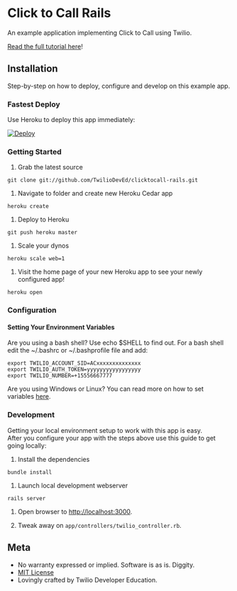 # Click to Call Rails

An example application implementing Click to Call using Twilio.

[Read the full tutorial here](https://www.twilio.com/docs/tutorials/walkthrough/click-to-call/ruby/rails)!

## Installation

Step-by-step on how to deploy, configure and develop on this example app.

### Fastest Deploy

Use Heroku to deploy this app immediately:

[![Deploy](https://www.herokucdn.com/deploy/button.png)](https://heroku.com/deploy?template=https://github.com/TwilioDevEd/clicktocall-rails)

### Getting Started

1. Grab the latest source
```
git clone git://github.com/TwilioDevEd/clicktocall-rails.git
```

1. Navigate to folder and create new Heroku Cedar app
```
heroku create
```

1. Deploy to Heroku
```
git push heroku master
```

1. Scale your dynos
```
heroku scale web=1
```

1. Visit the home page of your new Heroku app to see your newly configured app!
```
heroku open
```


### Configuration

#### Setting Your Environment Variables

Are you using a bash shell? Use echo $SHELL to find out. For a bash shell edit the ~/.bashrc or ~/.bashprofile file and add:
```
export TWILIO_ACCOUNT_SID=ACxxxxxxxxxxxxxx
export TWILIO_AUTH_TOKEN=yyyyyyyyyyyyyyyyy
export TWILIO_NUMBER=+15556667777
```

Are you using Windows or Linux? You can read more on how to set variables [here](https://www.java.com/en/download/help/path.xml).

### Development

Getting your local environment setup to work with this app is easy.  
After you configure your app with the steps above use this guide to
get going locally:

1. Install the dependencies
```
bundle install
```

1. Launch local development webserver
```
rails server
```

1. Open browser to [http://localhost:3000](http://localhost:3000).

1. Tweak away on `app/controllers/twilio_controller.rb`.

## Meta

* No warranty expressed or implied.  Software is as is. Diggity.
* [MIT License](http://www.opensource.org/licenses/mit-license.html)
* Lovingly crafted by Twilio Developer Education.
